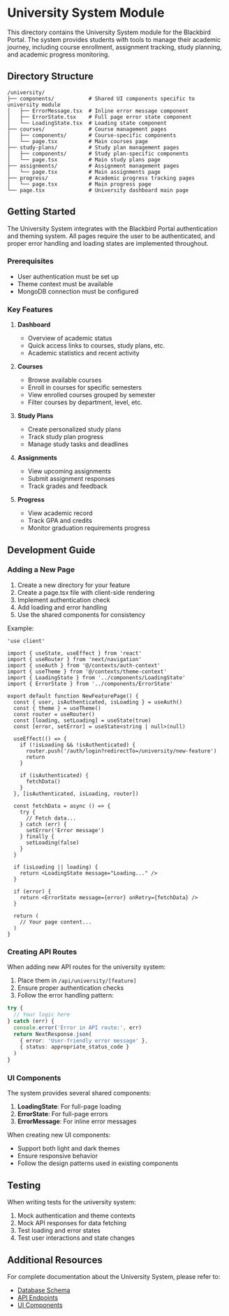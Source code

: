 # University System Module

This directory contains the University System module for the Blackbird Portal. The system provides students with tools to manage their academic journey, including course enrollment, assignment tracking, study planning, and academic progress monitoring.

## Directory Structure

```
/university/
├── components/           # Shared UI components specific to university module
│   ├── ErrorMessage.tsx  # Inline error message component
│   ├── ErrorState.tsx    # Full page error state component
│   └── LoadingState.tsx  # Loading state component
├── courses/              # Course management pages
│   ├── components/       # Course-specific components
│   └── page.tsx          # Main courses page
├── study-plans/          # Study plan management pages
│   ├── components/       # Study plan-specific components
│   └── page.tsx          # Main study plans page
├── assignments/          # Assignment management pages
│   └── page.tsx          # Main assignments page
├── progress/             # Academic progress tracking pages
│   └── page.tsx          # Main progress page
└── page.tsx              # University dashboard main page
```

## Getting Started

The University System integrates with the Blackbird Portal authentication and theming system. All pages require the user to be authenticated, and proper error handling and loading states are implemented throughout.

### Prerequisites

- User authentication must be set up
- Theme context must be available
- MongoDB connection must be configured

### Key Features

1. **Dashboard**
   - Overview of academic status
   - Quick access links to courses, study plans, etc.
   - Academic statistics and recent activity

2. **Courses**
   - Browse available courses
   - Enroll in courses for specific semesters
   - View enrolled courses grouped by semester
   - Filter courses by department, level, etc.

3. **Study Plans**
   - Create personalized study plans
   - Track study plan progress
   - Manage study tasks and deadlines

4. **Assignments**
   - View upcoming assignments
   - Submit assignment responses
   - Track grades and feedback

5. **Progress**
   - View academic record
   - Track GPA and credits
   - Monitor graduation requirements progress

## Development Guide

### Adding a New Page

1. Create a new directory for your feature
2. Create a page.tsx file with client-side rendering
3. Implement authentication check
4. Add loading and error handling
5. Use the shared components for consistency

Example:

```tsx
'use client'

import { useState, useEffect } from 'react'
import { useRouter } from 'next/navigation'
import { useAuth } from '@/contexts/auth-context'
import { useTheme } from '@/contexts/theme-context'
import { LoadingState } from '../components/LoadingState'
import { ErrorState } from '../components/ErrorState'

export default function NewFeaturePage() {
  const { user, isAuthenticated, isLoading } = useAuth()
  const { theme } = useTheme()
  const router = useRouter()
  const [loading, setLoading] = useState(true)
  const [error, setError] = useState<string | null>(null)

  useEffect(() => {
    if (!isLoading && !isAuthenticated) {
      router.push('/auth/login?redirectTo=/university/new-feature')
      return
    }

    if (isAuthenticated) {
      fetchData()
    }
  }, [isAuthenticated, isLoading, router])

  const fetchData = async () => {
    try {
      // Fetch data...
    } catch (err) {
      setError('Error message')
    } finally {
      setLoading(false)
    }
  }

  if (isLoading || loading) {
    return <LoadingState message="Loading..." />
  }

  if (error) {
    return <ErrorState message={error} onRetry={fetchData} />
  }

  return (
    // Your page content...
  )
}
```

### Creating API Routes

When adding new API routes for the university system:

1. Place them in `/api/university/[feature]`
2. Ensure proper authentication checks
3. Follow the error handling pattern:

```ts
try {
  // Your logic here
} catch (err) {
  console.error('Error in API route:', err)
  return NextResponse.json(
    { error: 'User-friendly error message' },
    { status: appropriate_status_code }
  )
}
```

### UI Components

The system provides several shared components:

1. **LoadingState**: For full-page loading
2. **ErrorState**: For full-page errors
3. **ErrorMessage**: For inline error messages

When creating new UI components:

- Support both light and dark themes
- Ensure responsive behavior
- Follow the design patterns used in existing components

## Testing

When writing tests for the university system:

1. Mock authentication and theme contexts
2. Mock API responses for data fetching
3. Test loading and error states
4. Test user interactions and state changes

## Additional Resources

For complete documentation about the University System, please refer to:

- [Database Schema](/docs/university-system.md#database-schema)
- [API Endpoints](/docs/university-system.md#api-endpoints)
- [UI Components](/docs/university-system.md#ui-components) 